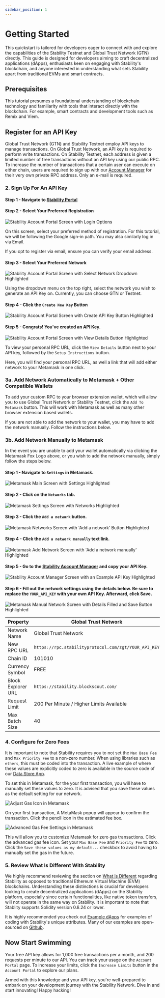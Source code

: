 ```yaml
---
sidebar_position: 1
---
```


# Getting Started

This quickstart is tailored for developers eager to connect with and explore the capabilities of the Stability Testnet and Global Trust Network (GTN) directly. This guide is designed for developers aiming to craft decentralized applications (dApps), enthusiasts keen on engaging with Stability's blockchain, and anyone interested in understanding what sets Stability apart from traditional EVMs and smart contracts.

## Prerequisites

This tutorial presumes a foundational understanding of blockchain technology and familiarity with tools that interact directly with the blockchain. For example, smart contracts and development tools such as Remix and Viem.

## Register for an API Key

Global Trust Network (GTN) and Stability Testnet employ API keys to manage transactions. On Global Trust Network, an API key is required to perform write transactions. On Stability Testnet, each address is given a limited number of free transactions without an API key using our public RPC. To increase the number of transactions that a certain user can execute on either chain, users are required to sign up with our [Account Manager](https://account.stabilityprotocol.com/keys) for their very own private RPC address. Only an e-mail is required.

### 2. Sign Up For An API Key

#### Step 1 - Navigate to [Stability Portal](https://portal.stabilityprotocol.com/)

#### Step 2 - Select Your Preferred Registration

![Stability Account Portal Screen with Login Options](../../static/img/Portal_Account_Register.png)

On this screen, select your preferred method of registration. For this tutorial, we will be following the Google sign-in path. You may also similarly log in via Email.

If you opt to register via email, ensure you can verify your email address.

#### Step 3 - Select Your Preferred Network

![Stability Account Portal Screen with Select Network Dropdown Highlighted](../../static/img/Portal_Select_Network.png)

Using the dropdown menu on the top right, select the network you wish to generate an API Key on. Currently, you can choose GTN or Testnet.

#### Step 4 - Click the `Create New Key` Button

![Stability Account Portal Screen with Create API Key Button Highlighted](../../static/img/Portal_Create_API_Key.png)

#### Step 5 - Congrats! You've created an API Key.

![Stability Account Portal Screen with View Details Button Highlighted ](../../static/img/Portal_View_Details.png)

To view your personal RPC URL, click the `View Details` button next to your API key, followed by the `Setup Instructions` button.

Here, you will find your personal RPC URL, as well a link that will add either network to your Metamask in one click.

### 3a. Add Network Automatically to Metamask + Other Compatible Wallets

To add your custom RPC to your browser extension wallet, which will allow you to use Global Trust Network or Stability Testnet, click the `Add To Metamask` button. This will work with Metamask as well as many other browser extension based wallets.

If you are not able to add the network to your wallet, you may have to add the network manually. Follow the instructions below.

### 3b. Add Network Manually to Metamask

In the event you are unable to add your wallet automatically via clicking the Metamask Fox Logo above, or you wish to add the network manually, simply follow the steps below.

#### Step 1 - Navigate to `Settings` in Metamask.

![Metamask Main Screen with Settings Highlighted](../../static/img/metamasksettings.png)

#### Step 2 - Click on the `Networks` tab.

![Metamask Settings Screen with Networks Highlighted](../../static/img/metamasknetworks.png)

#### Step 3 - Click the `Add a network` button.

![Metamask Networks Screen with 'Add a network' Button Highlighted](../../static/img/metamaskaddnetwork.png)

#### Step 4 - Click the `Add a network manually` text link.

![Metamask Add Network Screen with 'Add a network manually' Highlighted](../../static/img/metamaskaddanetworkmanually.png)

#### Step 5 - Go to the [Stability Account Manager](https://account.stabilityprotocol.com/keys) and copy your API Key.

![Stability Account Manager Screen with an Example API Key Highlighted](../../static/img/apikeyhighlight.png)

#### Step 6 - Fill out the network settings using the details below. Be sure to replace the `YOUR_API_KEY` with your own API Key. Afterward, click Save.

![Metamask Manual Network Screen with Details Filled and Save Button Highlighted](../../static/img/metamaskmanualnetworksave.png)

| **Property**       | **Global Trust Network**                             | **Stability Testnet**                                        |
| ------------------ | ---------------------------------------------------- | ------------------------------------------------------------ |
| Network Name       | Global Trust Network                                 | Stability Test Net                                           |
| New RPC URL        | `https://rpc.stabilityprotocol.com/zgt/YOUR_API_KEY` | `https://rpc.testnet.stabilityprotocol.com/zgt/YOUR_API_KEY` |
| Chain ID           | 101010                                               | 20180427                                                     |
| Currency Symbol    | FREE                                                 | FREE                                                         |
| Block Explorer URL | `https://stability.blockscout.com/`                  | `https://explorer.stble.io/testnet/blocks/`                  |
| Request Limit      | 200 Per Minute / Higher Limits Available             | 200 Per Minute / Higher Limits Available                     |
| Max Batch Size     | 40                                                   | 40                                                           |

### 4. Configure for Zero Fees

It is important to note that Stability requires you to not set the `Max Base Fee` and `Max Priority Fee` to a non-zero number. When using libraries such as `ethers`, this must be coded into the transaction. A live example of where these values are explicitly coded to zero is available in the source code of our [Data Store App](https://github.com/stabilityprotocol/datastoredapp).

To set this in Metamask, for the your first transaction, you will have to manually set these values to zero. It is advised that you save these values as the default setting for our network.

![Adjust Gas Icon in Metamask](../../static/img/adjustgas.png)

On your first transaction, A MetaMask popup will appear to confirm the transaction. Click the pencil icon in the estimated fee box.

![Advanced Gas Fee Settings in Metamask](../../static/img/advancegasscreen.png)

This will allow you to customize Metamask for zero gas transactions. Click the advanced gas fee icon. Set your `Max Base Fee` and `Priority Fee` to zero. Click the `Save these values as my default...` checkbox to avoid having to manually set the gas in the future.

### 5. Review What Is Different With Stability

We highly recommend reviewing the section on [What Is Different](./what_is_different.md) regarding Stability as opposed to traditional Ethereum Virtual Machine (EVM) blockchains. Understanding these distinctions is crucial for developers looking to create decentralized applications (dApps) on the Stability platform, especially since certain functionalities, like native token transfers, will not operate in the same way on Stability. It is important to note that Stablity supports Solidity version 0.8.24 or lower.

It is highly recommended you check out [Example dApps](../how_stability_works/example_apps.md) for examples of coding with Stability's unique attributes. Many of our examples are open-sourced on [Github](https://github.com/stabilityprotocol).

## Now Start Swimming

Your free API key allows for 1,000 free transactions per a month, and 200 requests per minute to our API. You can track your usage on the `Account Portal` page. To increase your limits, click the `Increase Limits` button in the `Account Portal` to explore our plans.

Armed with this knowledge and your API key, you're well-prepared to embark on your development journey with the Stability Network. Dive in and start innovating! Happy hacking!
